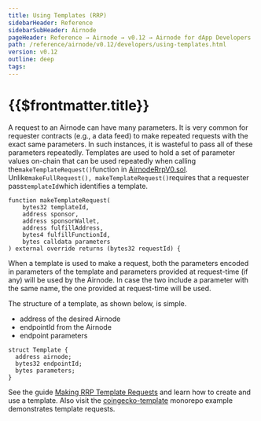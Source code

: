 ```yaml
---
title: Using Templates (RRP)
sidebarHeader: Reference
sidebarSubHeader: Airnode
pageHeader: Reference → Airnode → v0.12 → Airnode for dApp Developers
path: /reference/airnode/v0.12/developers/using-templates.html
version: v0.12
outline: deep
tags:
---
```


<VersionWarning/>

<PageHeader/>

<SearchHighlight/>

<FlexStartTag/>

# {{$frontmatter.title}}

A request to an Airnode can have many parameters. It is very common for
requester contracts (e.g., a data feed) to make repeated requests with the exact
same parameters. In such instances, it is wasteful to pass all of these
parameters repeatedly. Templates are used to hold a set of parameter values
on-chain that can be used repeatedly when calling
the`makeTemplateRequest()`function in
[AirnodeRrpV0.sol](https://github.com/api3dao/airnode/blob/v0.12/packages/airnode-protocol/contracts/rrp/AirnodeRrpV0.sol).
Unlike`makeFullRequest(), makeTemplateRequest()`requires that a requester
pass`templateId`which identifies a template.

```solidity
function makeTemplateRequest(
    bytes32 templateId,
    address sponsor,
    address sponsorWallet,
    address fulfillAddress,
    bytes4 fulfillFunctionId,
    bytes calldata parameters
) external override returns (bytes32 requestId) {
```

When a template is used to make a request, both the parameters encoded in
parameters of the template and parameters provided at request-time (if any) will
be used by the Airnode. In case the two include a parameter with the same name,
the one provided at request-time will be used.

The structure of a template, as shown below, is simple.

- address of the desired Airnode
- endpointId from the Airnode
- endpoint parameters

```solidity
struct Template {
  address airnode;
  bytes32 endpointId;
  bytes parameters;
}
```

See the guide
[Making RRP Template Requests](/guides/airnode/using-rrp-templates.md) and learn
how to create and use a template. Also visit the
[coingecko-template](https://github.com/api3dao/airnode/tree/v0.12/packages/airnode-examples/integrations/coingecko-template)
monorepo example demonstrates template requests.

<FlexEndTag/>
